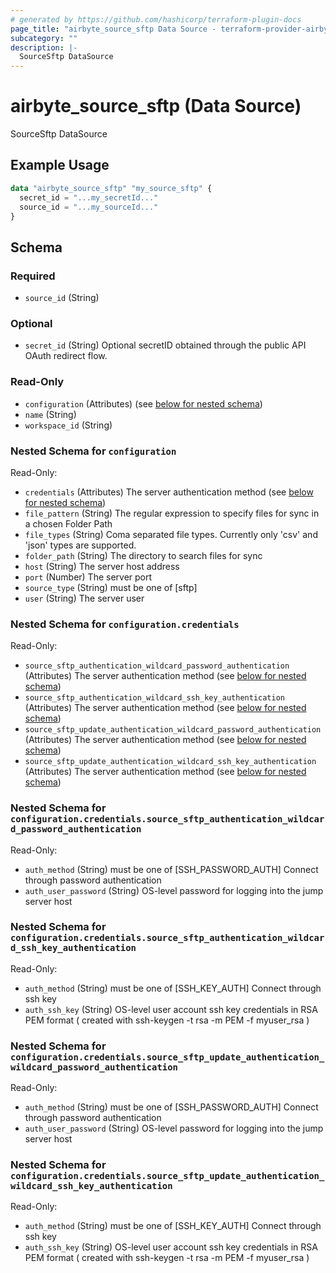 ```yaml
---
# generated by https://github.com/hashicorp/terraform-plugin-docs
page_title: "airbyte_source_sftp Data Source - terraform-provider-airbyte"
subcategory: ""
description: |-
  SourceSftp DataSource
---
```


# airbyte_source_sftp (Data Source)

SourceSftp DataSource

## Example Usage

```terraform
data "airbyte_source_sftp" "my_source_sftp" {
  secret_id = "...my_secretId..."
  source_id = "...my_sourceId..."
}
```

<!-- schema generated by tfplugindocs -->
## Schema

### Required

- `source_id` (String)

### Optional

- `secret_id` (String) Optional secretID obtained through the public API OAuth redirect flow.

### Read-Only

- `configuration` (Attributes) (see [below for nested schema](#nestedatt--configuration))
- `name` (String)
- `workspace_id` (String)

<a id="nestedatt--configuration"></a>
### Nested Schema for `configuration`

Read-Only:

- `credentials` (Attributes) The server authentication method (see [below for nested schema](#nestedatt--configuration--credentials))
- `file_pattern` (String) The regular expression to specify files for sync in a chosen Folder Path
- `file_types` (String) Coma separated file types. Currently only 'csv' and 'json' types are supported.
- `folder_path` (String) The directory to search files for sync
- `host` (String) The server host address
- `port` (Number) The server port
- `source_type` (String) must be one of [sftp]
- `user` (String) The server user

<a id="nestedatt--configuration--credentials"></a>
### Nested Schema for `configuration.credentials`

Read-Only:

- `source_sftp_authentication_wildcard_password_authentication` (Attributes) The server authentication method (see [below for nested schema](#nestedatt--configuration--credentials--source_sftp_authentication_wildcard_password_authentication))
- `source_sftp_authentication_wildcard_ssh_key_authentication` (Attributes) The server authentication method (see [below for nested schema](#nestedatt--configuration--credentials--source_sftp_authentication_wildcard_ssh_key_authentication))
- `source_sftp_update_authentication_wildcard_password_authentication` (Attributes) The server authentication method (see [below for nested schema](#nestedatt--configuration--credentials--source_sftp_update_authentication_wildcard_password_authentication))
- `source_sftp_update_authentication_wildcard_ssh_key_authentication` (Attributes) The server authentication method (see [below for nested schema](#nestedatt--configuration--credentials--source_sftp_update_authentication_wildcard_ssh_key_authentication))

<a id="nestedatt--configuration--credentials--source_sftp_authentication_wildcard_password_authentication"></a>
### Nested Schema for `configuration.credentials.source_sftp_authentication_wildcard_password_authentication`

Read-Only:

- `auth_method` (String) must be one of [SSH_PASSWORD_AUTH]
Connect through password authentication
- `auth_user_password` (String) OS-level password for logging into the jump server host


<a id="nestedatt--configuration--credentials--source_sftp_authentication_wildcard_ssh_key_authentication"></a>
### Nested Schema for `configuration.credentials.source_sftp_authentication_wildcard_ssh_key_authentication`

Read-Only:

- `auth_method` (String) must be one of [SSH_KEY_AUTH]
Connect through ssh key
- `auth_ssh_key` (String) OS-level user account ssh key credentials in RSA PEM format ( created with ssh-keygen -t rsa -m PEM -f myuser_rsa )


<a id="nestedatt--configuration--credentials--source_sftp_update_authentication_wildcard_password_authentication"></a>
### Nested Schema for `configuration.credentials.source_sftp_update_authentication_wildcard_password_authentication`

Read-Only:

- `auth_method` (String) must be one of [SSH_PASSWORD_AUTH]
Connect through password authentication
- `auth_user_password` (String) OS-level password for logging into the jump server host


<a id="nestedatt--configuration--credentials--source_sftp_update_authentication_wildcard_ssh_key_authentication"></a>
### Nested Schema for `configuration.credentials.source_sftp_update_authentication_wildcard_ssh_key_authentication`

Read-Only:

- `auth_method` (String) must be one of [SSH_KEY_AUTH]
Connect through ssh key
- `auth_ssh_key` (String) OS-level user account ssh key credentials in RSA PEM format ( created with ssh-keygen -t rsa -m PEM -f myuser_rsa )


